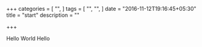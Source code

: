 +++
categories = [
  "",
]
tags = [
  "",
  "",
]
date = "2016-11-12T19:16:45+05:30"
title = "start"
description = ""

+++

Hello World Hello
